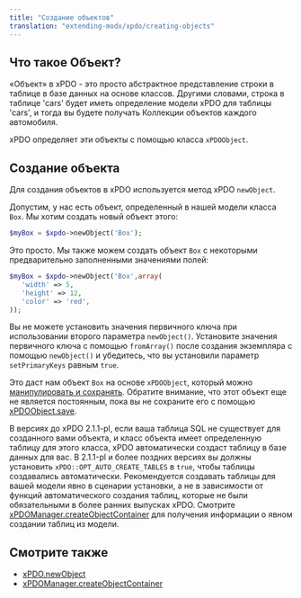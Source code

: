```yaml
---
title: "Создание объектов"
translation: "extending-modx/xpdo/creating-objects"
---
```


## Что такое Объект?

«Объект» в xPDO - это просто абстрактное представление строки в таблице в базе данных на основе классов. Другими словами, строка в таблице 'cars' будет иметь определение модели xPDO для таблицы 'cars', и тогда вы будете получать Коллекции объектов каждого автомобиля.

xPDO определяет эти объекты с помощью класса `xPDOObject`.

## Создание объекта

Для создания объектов в xPDO используется метод xPDO `newObject`.

Допустим, у нас есть объект, определенный в нашей модели класса `Box`. Мы хотим создать новый объект этого:

```php
$myBox = $xpdo->newObject('Box');
```

Это просто. Мы также можем создать объект `Box` с некоторыми предварительно заполненными значениями полей:

```php
$myBox = $xpdo->newObject('Box',array(
   'width' => 5,
   'height' => 12,
   'color' => 'red',
));
```

Вы не можете установить значения первичного ключа при использовании второго параметра `newObject()`. Установите значения первичного ключа с помощью `fromArray()` после создания экземпляра с помощью `newObject()` и убедитесь, что вы установили параметр `setPrimaryKeys` равным `true`.

Это даст нам объект `Box` на основе `xPDOObject`, который можно [манипулировать и сохранять](extending-modx/xpdo/setting-object-fields "Установка полей объекта"). Обратите внимание, что этот объект еще не является постоянным, пока вы не сохраните его с помощью [xPDOObject.save](extending-modx/xpdo/class-reference/xpdoobject/persistence-methods/save "save").

В версиях до xPDO 2.1.1-pl, если ваша таблица SQL не существует для созданного вами объекта, и класс объекта имеет определенную таблицу для этого класса, xPDO автоматически создаст таблицу в базе данных для вас. В 2.1.1-pl и более поздних версиях вы должны установить `xPDO::OPT_AUTO_CREATE_TABLES` в `true`, чтобы таблицы создавались автоматически. Рекомендуется создавать таблицы для вашей модели явно в сценарии установки, а не в зависимости от функций автоматического создания таблиц, которые не были обязательными в более ранних выпусках xPDO. Смотрите [xPDOManager.createObjectContainer](extending-modx/xpdo/class-reference/xpdomanager/xpdomanager.createobjectcontainer "xPDOManager.createObjectContainer") для получения информации о явном создании таблиц из модели.

## Смотрите также

-   [xPDO.newObject](extending-modx/xpdo/class-reference/xpdo/xpdo.newobject "xPDO.newObject")
-   [xPDOManager.createObjectContainer](extending-modx/xpdo/class-reference/xpdomanager/xpdomanager.createobjectcontainer "xPDOManager.createObjectContainer")
